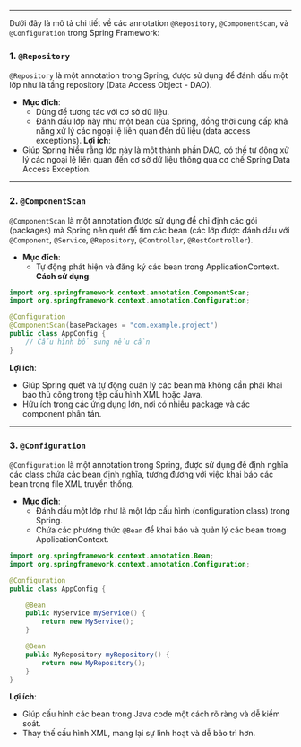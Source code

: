 
---
Dưới đây là mô tả chi tiết về các annotation `@Repository`, `@ComponentScan`, và `@Configuration` trong Spring Framework:

### 1. **`@Repository`**

`@Repository` là một annotation trong Spring, được sử dụng để đánh dấu một lớp như là tầng repository (Data Access Object - DAO).

- **Mục đích**:
    - Dùng để tương tác với cơ sở dữ liệu.
    - Đánh dấu lớp này như một bean của Spring, đồng thời cung cấp khả năng xử lý các ngoại lệ liên quan đến dữ liệu (data access exceptions).
 **Lợi ích**:
- Giúp Spring hiểu rằng lớp này là một thành phần DAO, có thể tự động xử lý các ngoại lệ liên quan đến cơ sở dữ liệu thông qua cơ chế Spring Data Access Exception.

---
### 2. **`@ComponentScan`**

`@ComponentScan` là một annotation được sử dụng để chỉ định các gói (packages) mà Spring nên quét để tìm các bean (các lớp được đánh dấu với `@Component`, `@Service`, `@Repository`, `@Controller`, `@RestController`).

- **Mục đích**:
    - Tự động phát hiện và đăng ký các bean trong ApplicationContext.
**Cách sử dụng**:
```java
import org.springframework.context.annotation.ComponentScan;
import org.springframework.context.annotation.Configuration;

@Configuration
@ComponentScan(basePackages = "com.example.project")
public class AppConfig {
    // Cấu hình bổ sung nếu cần
}
```

**Lợi ích**:

- Giúp Spring quét và tự động quản lý các bean mà không cần phải khai báo thủ công trong tệp cấu hình XML hoặc Java.
- Hữu ích trong các ứng dụng lớn, nơi có nhiều package và các component phân tán.

---
### 3. **`@Configuration`**

`@Configuration` là một annotation trong Spring, được sử dụng để định nghĩa các class chứa các bean định nghĩa, tương đương với việc khai báo các bean trong file XML truyền thống.

- **Mục đích**:
    - Đánh dấu một lớp như là một lớp cấu hình (configuration class) trong Spring.
    - Chứa các phương thức `@Bean` để khai báo và quản lý các bean trong ApplicationContext.
```java
import org.springframework.context.annotation.Bean;
import org.springframework.context.annotation.Configuration;

@Configuration
public class AppConfig {

    @Bean
    public MyService myService() {
        return new MyService();
    }

    @Bean
    public MyRepository myRepository() {
        return new MyRepository();
    }
}
```
**Lợi ích**:

- Giúp cấu hình các bean trong Java code một cách rõ ràng và dễ kiểm soát.
- Thay thế cấu hình XML, mang lại sự linh hoạt và dễ bảo trì hơn.